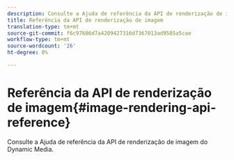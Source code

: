 ```yaml
---
description: Consulte a Ajuda de referência da API de renderização de imagem do Dynamic Media.
title: Referência da API de renderização de imagem
translation-type: tm+mt
source-git-commit: f6c97606d7a4209427316d7367013ad9585a5cae
workflow-type: tm+mt
source-wordcount: '26'
ht-degree: 0%

---
```



# Referência da API de renderização de imagem{#image-rendering-api-reference}

Consulte a Ajuda de referência da API de renderização de imagem do Dynamic Media.

